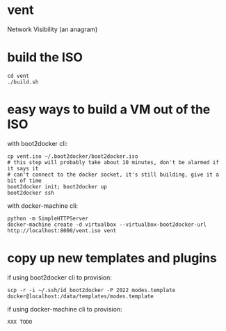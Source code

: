 vent
====

Network Visibility (an anagram)

build the ISO
====

```
cd vent
./build.sh
```

easy ways to build a VM out of the ISO
====

with boot2docker cli:

```
cp vent.iso ~/.boot2docker/boot2docker.iso
# this step will probably take about 10 minutes, don't be alarmed if it says it
# can't connect to the docker socket, it's still building, give it a bit of time
boot2docker init; boot2docker up
boot2docker ssh
```

with docker-machine cli:

```
python -m SimpleHTTPServer
docker-machine create -d virtualbox --virtualbox-boot2docker-url http://localhost:8000/vent.iso vent
```

copy up new templates and plugins
====

if using boot2docker cli to provision:

```
scp -r -i ~/.ssh/id_boot2docker -P 2022 modes.template docker@localhost:/data/templates/modes.template
```

if using docker-machine cli to provision:

```
XXX TODO
```
